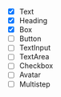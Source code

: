 - [x] Text
- [x] Heading
- [x] Box
- [ ] Button
- [ ] TextInput
- [ ] TextArea
- [ ] Checkbox
- [ ] Avatar
- [ ] Multistep
